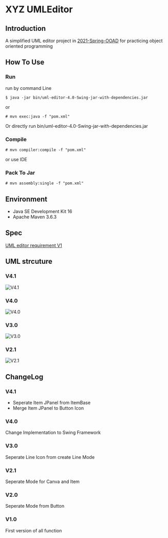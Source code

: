 # XYZ UMLEditor
## Introduction
A simplified UML editor project in [2021-Spring-OOAD](https://classroom.google.com/u/0/c/Mjc3NjkxNTg3OTgw) for practicing object oriented programming

## How To Use
### Run
run by command Line
```
$ java -jar bin/uml-editor-4.0-Swing-jar-with-dependencies.jar
```
or 
```
# mvn exec:java -f "pom.xml"
```
Or directly run bin/uml-editor-4.0-Swing-jar-with-dependencies.jar
### Compile
```
# mvn compiler:compile -f "pom.xml"
```
or use IDE
### Pack To Jar
```
# mvn assembly:single -f "pom.xml"
```

## Environment
* Java SE Development Kit 16
* Apache Maven 3.6.3

## Spec
[UML editor requirement V1](UML%20editor%20requirement%20V1%20-%20use%20case%20format.pdf)

## UML strcuture
### V4.1
![V4.1](src/main/java/com/jcomp/uml/modelV4.1.png)
### V4.0
![V4.0](src/main/java/com/jcomp/uml/modelV4.png)
### V3.0
![V3.0](src/main/java/com/jcomp/uml/modelV3.png)
### V2.1
![V2.1](src/main/java/com/jcomp/uml/modelV2.1.png)


## ChangeLog
### V4.1
* Seperate Item JPanel from ItemBase
* Merge Item JPanel to Button Icon
### V4.0
Change Implementation to Swing Framework
### V3.0
Seperate Line Icon from create Line Mode
### V2.1
Seperate Mode for Canva and Item
### V2.0
Seperate Mode from Button
### V1.0
First version of all function